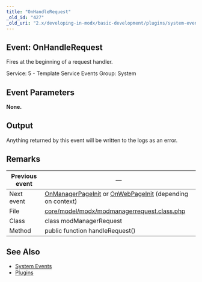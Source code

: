 ```yaml
---
title: "OnHandleRequest"
_old_id: "427"
_old_uri: "2.x/developing-in-modx/basic-development/plugins/system-events/onhandlerequest"
---
```


## Event: OnHandleRequest

Fires at the beginning of a request handler.

Service: 5 - Template Service Events
Group: System

## Event Parameters

**None.**

## Output

Anything returned by this event will be written to the logs as an error.

## Remarks

| Previous event | —                                                                                                                                                                                             |
| -------------- | ---------------------------------------------------------------------------------------------------------------------------------------------------------------------------------------------- |
| Next event     | [OnManagerPageInit](extending-modx/plugins/system-events/onmanagerpageinit "OnManagerPageInit") or [OnWebPageInit](/display/revolution20/OnWebPageInit "OnWebPageInit") (depending on context) |
| File           | [core/model/modx/modmanagerrequest.class.php](https://github.com/modxcms/revolution/blob/master/core/model/modx/modmanagerrequest.class.php)                                                   |
| Class          | class modManagerRequest                                                                                                                                                                        |
| Method         | public function handleRequest()                                                                                                                                                                |

## See Also

- [System Events](extending-modx/plugins/system-events "System Events")
- [Plugins](extending-modx/plugins "Plugins")
